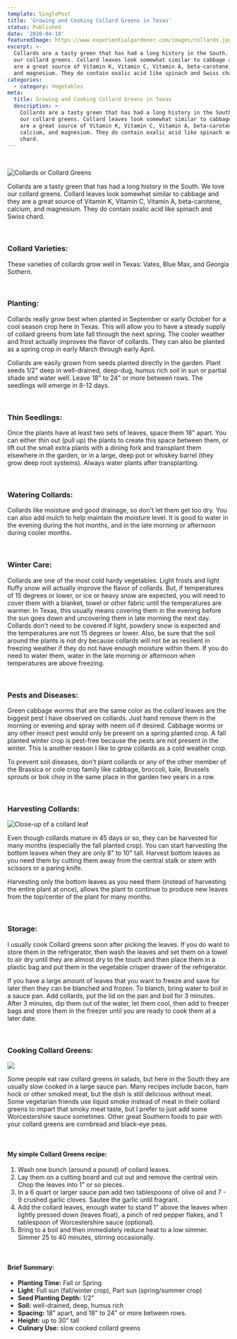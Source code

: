 ```yaml
---
template: SinglePost
title: 'Growing and Cooking Collard Greens in Texas'
status: Published
date: '2020-04-19'
featuredImage: https://www.experientialgardener.com/images/collards.jpg
excerpt: >-
  Collards are a tasty green that has had a long history in the South. We love
  our collard greens. Collard leaves look somewhat similar to cabbage and they
  are a great source of Vitamin K, Vitamin C, Vitamin A, beta-carotene, calcium,
  and magnesium. They do contain oxalic acid like spinach and Swiss chard.
categories:
  - category: Vegetables
meta:
  title: Growing and Cooking Collard Greens in Texas
  description: >-
    Collards are a tasty green that has had a long history in the South. We love
    our collard greens. Collard leaves look somewhat similar to cabbage and they
    are a great source of Vitamin K, Vitamin C, Vitamin A, beta-carotene,
    calcium, and magnesium. They do contain oxalic acid like spinach and Swiss
    chard.
---
```

<br>

![Collards or Collard Greens](/images/collards.jpg "Collards or Collard Greens")

Collards are a tasty green that has had a long history in the South. We love our collard greens. Collard leaves look somewhat similar to cabbage and they are a great source of Vitamin K, Vitamin C, Vitamin A, beta-carotene, calcium, and magnesium. They do contain oxalic acid like spinach and Swiss chard.

<br>

### Collard Varieties:

These varieties of collards grow well in Texas:  Vates, Blue Max, and Georgia Sothern.

<br>

### Planting:

Collards really grow best when planted in September or early October for a cool season crop here in Texas. This will allow you to have a steady supply of collard greens from late fall through the next spring. The cooler weather and frost actually improves the flavor of collards. They can also be planted as a spring crop in early March through early April.  

Collards are easily grown from seeds planted directly in the garden. Plant seeds 1/2" deep in well-drained, deep-dug, humus rich soil in sun or partial shade and water well. Leave 18" to 24" or more between rows. The seedlings will emerge in 8-12 days. 

<br>

### Thin Seedlings:

Once the plants have at least two sets of leaves, space them 18" apart. You can either thin out (pull up) the plants to create this space between them, or lift out the small extra plants with a dining fork and transplant them elsewhere in the garden, or in a large, deep pot or whiskey barrel (they grow deep root systems). Always water plants after transplanting. 

<br>

### Watering Collards:

Collards like moisture and good drainage, so don't let them get too dry. You can also add mulch to help maintain the moisture level. It is good to water in the evening during the hot months, and in the late morning or afternoon during cooler months. 

<br>

### Winter Care:  

Collards are one of the most cold hardy vegetables. Light frosts and light fluffy snow will actually improve the flavor of collards. But, if temperatures of 15 degrees or lower, or ice or heavy snow are expected, you will need to cover them with a blanket, towel or other fabric until the temperatures are warmer. In Texas, this usually means covering them in the evening before the sun goes down and uncovering them in late morning the next day. Collards don't need to be covered if light, powdery snow is expected and the temperatures are not 15 degrees or lower. Also, be sure that the soil around the plants is not dry because collards will not be as resilient in freezing weather if they do not have enough moisture within them. If you do need to water them, water in the late morning or afternoon when temperatures are above freezing. 

<br>

### Pests and Diseases:  

Green cabbage worms that are the same color as the collard leaves are the biggest pest I have observed on collards. Just hand remove them in the morning or evening and spray with neem oil if desired. Cabbage worms or any other insect pest would only be present on a spring planted crop. A fall planted winter crop is pest-free because the pests are not present in the winter. This is another reason I like to grow collards as a cold weather crop. 

To prevent soil diseases, don't plant collards or any of the other member of the Brassica or cole crop family like cabbage, broccoli, kale, Brussels sprouts or bok choy in the same place in the garden two years in a row. 

<br>

### Harvesting Collards: 

![Close-up of a collard leaf](/images/size-of-collard-leaves.jpg "Close-up of a collard leaf")

Even though collards mature in 45 days or so, they can be harvested for many months (especially the fall planted crop).  You can start harvesting the bottom leaves when they are only 8" to 10" tall. Harvest bottom leaves as you need them by cutting them away from the central stalk or stem with scissors or a paring knife. 

Harvesting only the bottom leaves as you need them (instead of harvesting the entire plant at once), allows the plant to continue to produce new leaves from the top/center of the plant for many months. 

<br>

### Storage: 

 I usually cook Collard greens soon after picking the leaves. If you do want to store them in the refrigerator, then wash the leaves and set them on a towel to air dry until they are almost dry to the touch and then place them in a plastic bag and put them in the vegetable crisper drawer of the refrigerator. 

If you have a large amount of leaves that you want to freeze and save for later then they can be blanched and frozen. To blanch, bring water to boil in a sauce pan. Add collards, put the lid on the pan and boil for 3 minutes. After 3 minutes, dip them out of the water, let them cool, then add to freezer bags and store them in the freezer until you are ready to cook them at a later date. 

<br>

### Cooking Collard Greens: 

![](/images/collard-greens-cooking.jpg)

Some people eat raw collard greens in salads, but here in the South they are usually slow cooked in a large sauce pan. Many recipes include bacon, ham hock or other smoked meat, but the dish is still delicious without meat. Some vegetarian friends use liquid smoke instead of meat in their collard greens to impart that smoky meat taste, but I prefer to just add some Worcestershire sauce sometimes. Other great Southern foods to pair with your collard greens are cornbread and black-eye peas.

<br>

#### My simple Collard Greens recipe: 

1. Wash one bunch (around a pound) of collard leaves. 
2. Lay them on a cutting board and cut out and remove the central vein. Chop the leaves into 1" or so pieces. 
3. In a 6 quart or larger sauce pan add two tablespoons of olive oil and 7 - 9 crushed garlic cloves. Sautee the garlic until fragrant. 
4. Add the collard leaves, enough water to stand 1" above the leaves when lightly pressed down (leaves float), a pinch of red pepper flakes, and 1 tablespoon of Worcestershire sauce (optional). 
5. Bring to a boil and then immediately reduce heat to a low simmer. Simmer 25 to 40 minutes, stirring occasionally.

<br>

#### Brief Summary:  

* **Planting Time:** Fall or Spring
* **Light**: Full sun (fall/winter crop), Part sun (spring/summer crop)
* **Seed Planting Depth:** 1/2"
* **Soil:** well-drained, deep, humus rich
* **Spacing:** 18" apart, and 18" to 24" or more between rows.
* **Height:** up to 30" tall
* **Culinary Use:** slow cooked collard greens